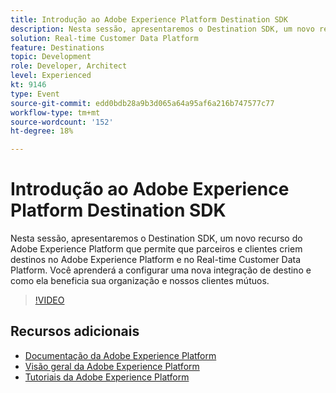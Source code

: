 ```yaml
---
title: Introdução ao Adobe Experience Platform Destination SDK
description: Nesta sessão, apresentaremos o Destination SDK, um novo recurso do Adobe Experience Platform que permite que parceiros e clientes criem destinos no Adobe Experience Platform e no Real-time Customer Data Platform. Você aprenderá a configurar uma nova integração de destino e como ela beneficia sua organização e nossos clientes mútuos.
solution: Real-time Customer Data Platform
feature: Destinations
topic: Development
role: Developer, Architect
level: Experienced
kt: 9146
type: Event
source-git-commit: edd0bdb28a9b3d065a64a95af6a216b747577c77
workflow-type: tm+mt
source-wordcount: '152'
ht-degree: 18%

---
```


# Introdução ao Adobe Experience Platform Destination SDK

Nesta sessão, apresentaremos o Destination SDK, um novo recurso do Adobe Experience Platform que permite que parceiros e clientes criem destinos no Adobe Experience Platform e no Real-time Customer Data Platform. Você aprenderá a configurar uma nova integração de destino e como ela beneficia sua organização e nossos clientes mútuos.


>[!VIDEO](https://video.tv.adobe.com/v/337583/?quality=12&learn=on&hidetitle=true)

## Recursos adicionais

- [Documentação da Adobe Experience Platform](https://experienceleague.adobe.com/docs/experience-platform.html)
- [Visão geral da Adobe Experience Platform](https://experienceleague.adobe.com/docs/experience-platform/landing/home.html?lang=pt-BR)
- [Tutoriais da Adobe Experience Platform](https://experienceleague.adobe.com/docs/platform-learn/tutorials/overview.html?lang=pt-BR)
